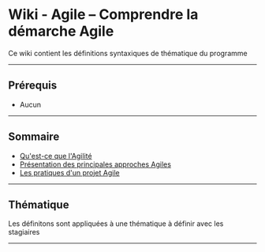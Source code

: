 # Wiki - Agile – Comprendre la démarche Agile

Ce wiki contient les définitions syntaxiques de thématique du programme
___

## Prérequis

* Aucun

___

## Sommaire

* [Qu'est-ce que l'Agilité](https://github.com/seeren-training/Agile/wiki/01)
* [Présentation des principales approches Agiles](https://github.com/seeren-training/Agile/wiki/02)
* [Les pratiques d'un projet Agile](https://github.com/seeren-training/Agile/wiki/03)

___

## Thématique

Les définitons sont appliquées à une thématique à définir avec les stagiaires

___
